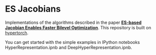 # ES Jacobians 
Implementations of the algorithms described in the paper [**ES-based Jacobian Enables Faster Bilevel Optimization**](https://arxiv.org/abs/2110.07004). 
This repository is built on [hypertorch](https://github.com/prolearner/hypertorch). 

You can get started with the simple examples in IPython notebooks HyperRepresentation.ipnb and DeepHyperRepresentation.ipnb. 
